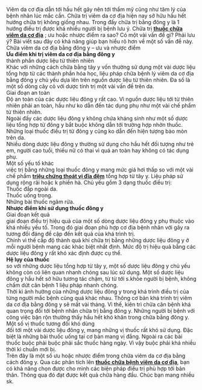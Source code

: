 <p>Viêm da cơ địa dẫn tới hầu hết gây nên tới thẩm mỹ cũng như tâm lý của bệnh nhân lúc mắc cần. Chữa trị viêm da cơ địa hiện nay sở hữu hầu hết hướng chữa trị không giống nhau. Trong đấy chữa trị bằng đông y là 1 hướng điều trị được khá nhiều người bị bệnh lưu ý. Chữa trị <a href="http://yhoccotruyensaigon.com/chua-benh-viem-da-co-dia-bang-thuoc-dong-y-137.html"><strong>thuốc chữa viêm da cơ địa</strong></a> ; ưu hoặc nhược điểm ra sao? Có một vài vấn đề gì? Phải lưu ý? Bài viết sau đây có khả năng giúp bạn hiểu rõ hơn về một số vấn đề này.<br />
Chữa viêm da cơ địa bằng đông y &ndash; ưu và nhược điểm<br />
<strong>Ưu điểm khi trị viêm da cơ địa bằng đông y</strong><br />
thành phần dược liệu từ thiên nhiên<br />
Khác với những cách chữa bằng tây y vốn thường sử dụng một vài dược liệu tổng hợp từ các thành phần hóa học, liệu pháp chữa bệnh lý viêm da cơ địa bằng đông y chủ yếu dựa lên trên nguồn dược liệu từ thiên nhiên. Đa số là một số dòng cây cỏ với dược tính trị một vài vấn đề trên da.<br />
Giai đoạn an toàn<br />
Độ an toàn của các dược liệu đông y rất cao. Vì nguồn dược liệu tới từ thiên nhiên phải an toàn, hầu như ko dẫn đến tác dụng phụ như một vài chế phẩm từ thiên nhiên.<br />
Ngoài đấy các dược liệu đông y không chứa kháng sinh như một số dược liệu tổng hợp từ đông y bắt buộc không dẫn tới trường hợp nhờn thuốc. Những loại thuốc điều trị từ đông y cũng ko dẫn đến hiện tượng bào mòn trên da.<br />
Nhiều dòng dược liệu đông y thường sử dụng cho hầu hết đối tượng như trẻ em, người cao tuổi, thiếu nữ có thai vì quá an toàn hay không có tác dụng phụ.<br />
Một số yếu tố khác<br />
việc trị bằng những loại thuốc đông y mang mức giá hơi thấp so với một vài chế phẩm&nbsp;<a href="http://yhoccotruyensaigon.com/thoat-vi-dia-dem-la-gi-trieu-chung-dau-hieu-va-nguyen-nhan-261.html"><strong>triệu chứng thoát vị đĩa đệm</strong></a> tổng hợp từ tây y. Liệu pháp sử dụng rộng rãi hoặc k phiền hà. Chủ yếu gồm 3 dạng thuốc điều trị:<br />
Thuốc đắp ngoài da.<br />
Thuốc uống trong.<br />
Những bài thuốc ngâm rửa.<br />
<strong>Nhược điểm khi sử dụng thuốc đông y</strong><br />
Giai đoạn kết quả<br />
giai đoạn điều trị hiệu quả của một số dòng dược liệu đông y phụ thuộc vào khá nhiều yếu tố. Trong đó giai đoạn phù hợp cơ địa bệnh nhân với gây ra tương đối đáng đề cập đến kết quả của khá trình trị.<br />
Chính vì thế cấp độ thành quả khi chữa trị bằng những dược liệu đông y ở mỗi người bệnh mang các khác biệt nhất định. Mức độ trị hiệu quả bằng các dược liệu đông y rất khó xác định được cụ thể.<br />
<strong>Hệ lụy của thuốc</strong><br />
so với những dược liệu tổng hợp từ tây y, một số dược liệu đông y chủ yếu không còn có liên quan nhanh chóng sau lúc sử dụng. Một số dược liệu đông y hầu hết sở hữu tương tác chậm, từ từ tới s.khỏe người bị bệnh, không chấm dứt căn bệnh 1 liệu pháp nhanh chóng.<br />
Thời kì ảnh hưởng của những dược liệu đông y trong khá trình điều trị của từng người mắc bệnh cũng quá khác nhau. Thông cơ bản khá trình trị viêm da cơ địa bằng đông y sẽ mất vài tháng. Vì thế, kiên trì chữa căn bệnh khá quan trọng đối tới bệnh nhân chữa trị bằng đông y. Những người bị bệnh với công việc bận rộn thường thấy hầu hết khó khăn trong chữa bằng đông y.<br />
Một số vị thuốc tương đối khó dùng<br />
đối tới một vài dược liệu đông y, mang những vị thuốc rất khó sử dụng. Đặc biệt là những bài thuốc uống tại cơ bản mang vị đắng. Ngoài ra các bài thuốc buộc phải buộc phải sắc thuốc hàng ngày. Vì vậy buộc phải khá nhiều thời kì chuẩn mới bị.<br />
Trên đây là một số ưu hoặc nhược điểm trong chữa viêm da cơ địa bằng cách đông y. Qua các phân tích lên <a href="http://yhoccotruyensaigon.com/chua-benh-viem-da-co-dia-bang-thuoc-dong-y-137.html"><strong>thuốc chữa bệnh viêm da cơ địa</strong></a>, bạn có khả năng chọn được cho mình các biện pháp điều trị phù hợp tới bản thân. Thông qua đó đạt được kết quả chữa hàng đầu. Chúc bạn mang nhiều sk.</p>

<p>&nbsp;</p>
